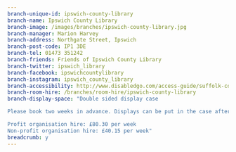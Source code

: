 ```yaml
---
branch-unique-id: ipswich-county-library
branch-name: Ipswich County Library
branch-image: /images/branches/ipswich-county-library.jpg
branch-manager: Marion Harvey
branch-address: Northgate Street, Ipswich
branch-post-code: IP1 3DE
branch-tel: 01473 351242
branch-friends: Friends of Ipswich County Library
branch-twitter: ipswich_library
branch-facebook: ipswichcountylibrary
branch-instagram: ipswich_county_library
branch-accessibility: http://www.disabledgo.com/access-guide/suffolk-county-council/ipswich-county-library-2
branch-room-hire: /branches/room-hire/ipswich-county-library
branch-display-space: "Double sided display case

Please book two weeks in advance. Displays can be put in the case after 2pm on Mondays and must be removed by 12 noon the following Monday.

Profit organisation hire: £80.30 per week
Non-profit organisation hire: £40.15 per week"
breadcrumb: y
---
```

